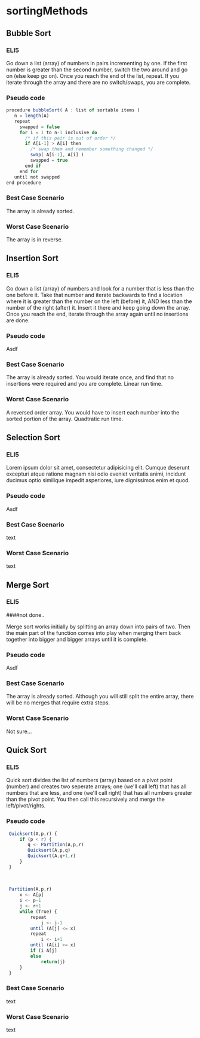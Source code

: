 # sortingMethods

## Bubble Sort

### ELI5

Go down a list (array) of numbers in pairs incrementing by one. If the first number is greater than the second number, switch the two around and go on (else keep go on). Once you reach the end of the list, repeat. If you iterate through the array and there are no switch/swaps, you are complete.

### Pseudo code

``` javascript 
procedure bubbleSort( A : list of sortable items )
   n = length(A)
   repeat 
     swapped = false
     for i = 1 to n-1 inclusive do
       /* if this pair is out of order */
       if A[i-1] > A[i] then
         /* swap them and remember something changed */
         swap( A[i-1], A[i] )
         swapped = true
       end if
     end for
   until not swapped
end procedure
```

### Best Case Scenario

The array is already sorted.

### Worst Case Scenario

The array is in reverse.


## Insertion Sort

### ELI5

Go down a list (array) of numbers and look for a number that is less than the one before it. Take that number and iterate backwards to find a location where it is greater than the number on the left (before) it, AND less than the number of the right (after) it. Insert it there and keep going down the array. Once you reach the end, iterate through the array again until no insertions are done.

### Pseudo code

Asdf

### Best Case Scenario

The array is already sorted. You would iterate once, and find that no insertions were required and you are complete. Linear run time.

### Worst Case Scenario

A reversed order array. You would have to insert each number into the sorted portion of the array. Quadtratic run time.

## Selection Sort

### ELI5

Lorem ipsum dolor sit amet, consectetur adipisicing elit. Cumque deserunt excepturi atque ratione magnam nisi odio eveniet veritatis animi, incidunt ducimus optio similique impedit asperiores, iure dignissimos enim et quod.

### Pseudo code

Asdf

### Best Case Scenario

text

### Worst Case Scenario

text

## Merge Sort

### ELI5

####not done..

Merge sort works initially by splitting an array down into pairs of two. Then the main part of  the function comes into play when merging them back together into bigger and bigger arrays until it is complete. 

### Pseudo code

Asdf

### Best Case Scenario

The array is already sorted. Although you will still split the entire array, there will be no merges that require extra steps.

### Worst Case Scenario

Not sure...

## Quick Sort

### ELI5

Quick sort divides the list of numbers (array) based on a pivot point (number) and creates two seperate arrays; one (we'll call left) that has all numbers that are less, and one (we'll call right) that has all numbers greater than the pivot point. You then call this recursively and merge the left/pivot/rights.

### Pseudo code
``` javascript
 Quicksort(A,p,r) {  
     if (p < r) {  
        q <- Partition(A,p,r)  
        Quicksort(A,p,q)  
        Quicksort(A,q+1,r)  
     }  
 }  
 
 
 
 Partition(A,p,r)  
     x <- A[p]  
     i <- p-1  
     j <- r+1  
     while (True) {  
         repeat  
             j <- j-1  
         until (A[j] <= x)  
         repeat  
             i <- i+1  
         until (A[i] >= x)  
         if (i A[j]  
         else   
             return(j)  
     }  
 }  
 ```


### Best Case Scenario

text

### Worst Case Scenario

text